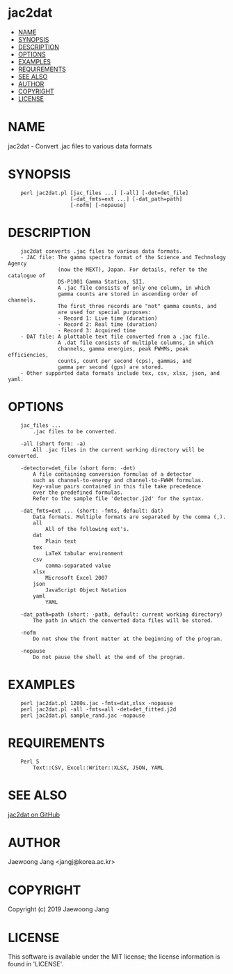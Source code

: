# jac2dat

<?xml version="1.0" ?>
<!DOCTYPE html PUBLIC "-//W3C//DTD XHTML 1.0 Strict//EN" "http://www.w3.org/TR/xhtml1/DTD/xhtml1-strict.dtd">
<html xmlns="http://www.w3.org/1999/xhtml">
<head>
<meta http-equiv="content-type" content="text/html; charset=utf-8" />
<link rev="made" href="mailto:" />
</head>

<body>



<ul id="index">
  <li><a href="#NAME">NAME</a></li>
  <li><a href="#SYNOPSIS">SYNOPSIS</a></li>
  <li><a href="#DESCRIPTION">DESCRIPTION</a></li>
  <li><a href="#OPTIONS">OPTIONS</a></li>
  <li><a href="#EXAMPLES">EXAMPLES</a></li>
  <li><a href="#REQUIREMENTS">REQUIREMENTS</a></li>
  <li><a href="#SEE-ALSO">SEE ALSO</a></li>
  <li><a href="#AUTHOR">AUTHOR</a></li>
  <li><a href="#COPYRIGHT">COPYRIGHT</a></li>
  <li><a href="#LICENSE">LICENSE</a></li>
</ul>

<h1 id="NAME">NAME</h1>

<p>jac2dat - Convert .jac files to various data formats</p>

<h1 id="SYNOPSIS">SYNOPSIS</h1>

<pre><code>    perl jac2dat.pl [jac_files ...] [-all] [-det=det_file]
                    [-dat_fmts=ext ...] [-dat_path=path]
                    [-nofm] [-nopause]</code></pre>

<h1 id="DESCRIPTION">DESCRIPTION</h1>

<pre><code>    jac2dat converts .jac files to various data formats.
    - JAC file: The gamma spectra format of the Science and Technology Agency
                (now the MEXT), Japan. For details, refer to the catalogue of
                DS-P1001 Gamma Station, SII.
                A .jac file consists of only one column, in which
                gamma counts are stored in ascending order of channels.
                The first three records are &quot;not&quot; gamma counts, and
                are used for special purposes:
                - Record 1: Live time (duration)
                - Record 2: Real time (duration)
                - Record 3: Acquired time
    - DAT file: A plottable text file converted from a .jac file.
                A .dat file consists of multiple columns, in which
                channels, gamma energies, peak FWHMs, peak efficiencies,
                counts, count per second (cps), gammas, and
                gamma per second (gps) are stored.
    - Other supported data formats include tex, csv, xlsx, json, and yaml.</code></pre>

<h1 id="OPTIONS">OPTIONS</h1>

<pre><code>    jac_files ...
        .jac files to be converted.

    -all (short form: -a)
        All .jac files in the current working directory will be converted.

    -detector=det_file (short form: -det)
        A file containing conversion formulas of a detector
        such as channel-to-energy and channel-to-FWHM formulas.
        Key-value pairs contained in this file take precedence
        over the predefined formulas.
        Refer to the sample file &#39;detector.j2d&#39; for the syntax.

    -dat_fmts=ext ... (short: -fmts, default: dat)
        Data formats. Multiple formats are separated by the comma (,).
        all
            All of the following ext&#39;s.
        dat
            Plain text
        tex
            LaTeX tabular environment
        csv
            comma-separated value
        xlsx
            Microsoft Excel 2007
        json
            JavaScript Object Notation
        yaml
            YAML

    -dat_path=path (short: -path, default: current working directory)
        The path in which the converted data files will be stored.

    -nofm
        Do not show the front matter at the beginning of the program.

    -nopause
        Do not pause the shell at the end of the program.</code></pre>

<h1 id="EXAMPLES">EXAMPLES</h1>

<pre><code>    perl jac2dat.pl 1200s.jac -fmts=dat,xlsx -nopause
    perl jac2dat.pl -all -fmts=all -det=det_fitted.j2d
    perl jac2dat.pl sample_rand.jac -nopause</code></pre>

<h1 id="REQUIREMENTS">REQUIREMENTS</h1>

<pre><code>    Perl 5
        Text::CSV, Excel::Writer::XLSX, JSON, YAML</code></pre>

<h1 id="SEE-ALSO">SEE ALSO</h1>

<p><a href="https://github.com/jangcom/jac2dat">jac2dat on GitHub</a></p>

<h1 id="AUTHOR">AUTHOR</h1>

<p>Jaewoong Jang &lt;jangj@korea.ac.kr&gt;</p>

<h1 id="COPYRIGHT">COPYRIGHT</h1>

<p>Copyright (c) 2019 Jaewoong Jang</p>

<h1 id="LICENSE">LICENSE</h1>

<p>This software is available under the MIT license; the license information is found in &#39;LICENSE&#39;.</p>


</body>

</html>
